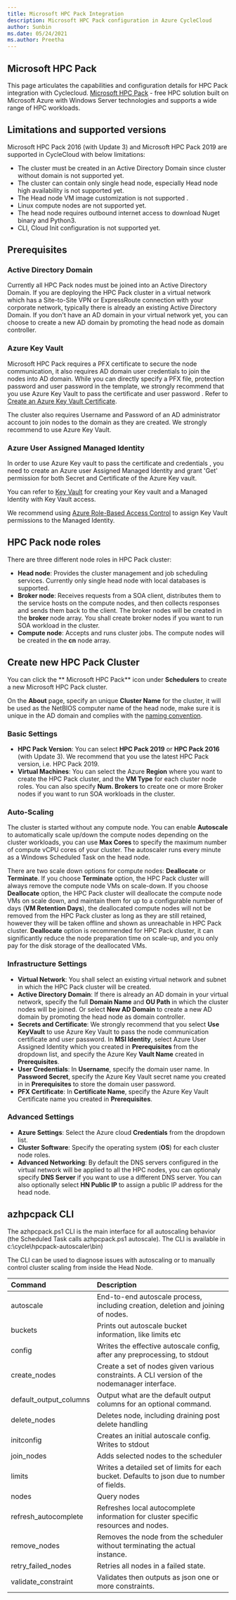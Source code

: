```yaml
---
title: Microsoft HPC Pack Integration
description: Microsoft HPC Pack configuration in Azure CycleCloud
author: Sunbin
ms.date: 05/24/2021
ms.author: Preetha
---
```



## Microsoft HPC Pack 

 This page articulates the capabilities and configuration details for HPC Pack integration with Cyclecloud. 
[Microsoft HPC Pack](https://docs.microsoft.com/powershell/high-performance-computing/overview) - free HPC solution built on Microsoft Azure with Windows Server technologies and supports a wide range of HPC workloads. 


## Limitations and supported versions

Microsoft HPC Pack 2016 (with Update 3) and Microsoft HPC Pack 2019 are supported in CycleCloud with below limitations:

- The cluster must be created in an Active Directory Domain since cluster without domain is not supported yet.
- The cluster can contain only single head node, especially  Head node high availability is not supported yet.
- The Head node VM image customization is not supported .
- Linux compute nodes are not supported yet. 
- The head node requires outbound internet access to download Nuget binary and Python3.
- CLI, Cloud Init configuration is not supported yet.



## Prerequisites

### Active Directory Domain

Currently all HPC Pack nodes must be joined into an Active Directory Domain. If you are deploying the HPC Pack cluster in a virtual network which has a Site-to-Site VPN or ExpressRoute connection with your corporate network, typically there is already an existing Active Directory Domain. If you don't have an AD domain in your virtual network yet, you can choose to create a new AD domain by promoting the head node as domain controller.

### Azure Key Vault 

Microsoft HPC Pack requires a PFX certificate to secure the node communication, it also requires AD domain user credentials to join the nodes into AD domain. While you can directly specify a PFX file, protection password and user password in the template, we strongly recommend that you use Azure Key Vault to pass the certificate and user password . Refer to [Create an Azure Key Vault Certificate](https://docs.microsoft.com/powershell/high-performance-computing/deploy-an-hpc-pack-cluster-in-azure?view=hpc19-ps#create-azure-key-vault-certificate-on-azure-portal).

The cluster also requires Username and Password of an AD administrator account to join nodes to the domain as they are created. We strongly recommend to use Azure Key Vault.

### Azure User Assigned Managed Identity

In order to use Azure Key vault to pass the certificate and credentials , you need to create an Azure user Assigned Managed Identity and grant 'Get' permission for both Secret and Certificate of the Azure Key vault.

You can refer to [Key Vault](https://docs.microsoft.com/en-us/azure/active-directory/managed-identities-azure-resources/tutorial-windows-vm-access-nonaad) for creating your Key vault and a Managed Identity with Key Vault access.

We recommend using [Azure Role-Based Access Control](https://docs.microsoft.com/azure/key-vault/general/rbac-guide?tabs=azure-cli) to assign Key Vault permissions to the Managed Identity.

 ##  HPC Pack node roles

There are three different node roles in  HPC Pack cluster:

- **Head node**: Provides the cluster management and job scheduling services. Currently only single head node with local databases is supported.
- **Broker node**: Receives requests from a SOA client, distributes them to the service hosts on the compute nodes, and then collects responses and sends them back to the client. The broker nodes will be created in the **broker** node array. You shall create broker nodes if you want to run SOA workload in the cluster.
- **Compute node**: Accepts and runs cluster jobs. The compute nodes will be created in the **cn** node array.

## Create new  HPC Pack Cluster

You can click the ** Microsoft HPC Pack** icon under **Schedulers** to create a new Microsoft HPC Pack cluster.

On the **About** page, specify an unique **Cluster Name** for the cluster, it will be used as the NetBIOS computer name of the head node, make sure it is unique in the AD domain and complies with the [naming convention](https://docs.microsoft.com/troubleshoot/windows-server/identity/naming-conventions-for-computer-domain-site-ou#netbios-domain-names).

### Basic Settings

- **HPC Pack Version**: You can select **HPC Pack 2019** or **HPC Pack 2016** (with Update 3). We recommend that you use the latest HPC Pack version, i.e. HPC Pack 2019.
- **Virtual Machines**: You can select the Azure **Region** where you want to create the HPC Pack cluster, and the **VM Type** for each cluster node roles. You can also specify **Num. Brokers** to create one or more Broker nodes if you want to run SOA workloads in the cluster.

### Auto-Scaling

The cluster is started without any compute node. You can enable **Autoscale** to automatically scale up/down the compute nodes depending on the cluster workloads, you can use **Max Cores** to specify the maximum number of compute vCPU cores of your cluster. The autoscaler runs every minute as a Windows Scheduled Task on the head node.

There are two scale down options for compute nodes: **Deallocate** or **Terminate**. If you choose **Terminate** option, the HPC Pack cluster will always remove the compute node VMs on scale-down. If you choose **Deallocate** option, the HPC Pack cluster will deallocate the compute node VMs on scale down, and maintain them for up to a configurable number of days (**VM Retention Days**), the deallocated compute nodes will not be removed from the HPC Pack cluster as long as they are still retained, however they will be taken offline and shown as unreachable in HPC Pack cluster. **Deallocate** option is recommended for HPC Pack cluster, it can significantly reduce the node preparation time on scale-up, and you only pay for the disk storage of the deallocated VMs.

### Infrastructure Settings

- **Virtual Network**: You shall select an existing virtual network and subnet in which the HPC Pack cluster will be created.
- **Active Directory Domain**: If there is already an AD domain in your virtual network, specify the full **Domain Name** and **OU Path** in which the cluster nodes will be joined. Or select **New AD Domain** to create a new AD domain by promoting the head node as domain controller.
- **Secrets and Certificate**: We strongly recommend that you select **Use KeyVault** to use Azure Key Vault to pass the node communication certificate and user password. In **MSI Identity**, select Azure User Assigned Identity which you created in **Prerequisites** from the dropdown list, and specify the Azure Key **Vault Name** created in **Prerequisites**. 
- **User Credentials**: In **Username**, specify the domain user name. In **Password Secret**, specify the Azure Key Vault secret name you created in in **Prerequisites** to store the domain user password.
- **PFX Certificate**: In **Certificate Name**, specify the Azure Key Vault Certificate name you created in **Prerequisites**.

### Advanced Settings

- **Azure Settings**: Select the Azure cloud **Credentials** from the dropdown list.
- **Cluster Software**: Specify the operating system (**OS**) for each cluster node roles.
- **Advanced Networking**: By default the DNS servers configured in the virtual network will be applied to all the HPC nodes, you can optionaly specify **DNS Server** if you want to use a different DNS server. You can also optionally select **HN Public IP** to assign a public IP address for the head node.

## azhpcpack CLI

The azhpcpack.ps1 CLI is the main interface for all autoscaling behavior (the Scheduled Task calls azhpcpack.ps1 autoscale). The CLI is available in c:\cycle\hpcpack-autoscaler\bin)

The CLI can be used to diagnose issues with autoscaling or to manually control cluster scaling from inside the Head Node.

| Command | Description |
| :---    | :---        |
| autoscale            | End-to-end autoscale process, including creation, deletion and joining of nodes. |
| buckets              | Prints out autoscale bucket information, like limits etc |
| config               | Writes the effective autoscale config, after any preprocessing, to stdout |
| create_nodes         | Create a set of nodes given various constraints. A CLI version of the nodemanager interface. |
| default_output_columns | Output what are the default output columns for an optional command. |
| delete_nodes         | Deletes node, including draining post delete handling |
| initconfig           | Creates an initial autoscale config. Writes to stdout |
| join_nodes           | Adds selected nodes to the scheduler |
| limits               | Writes a detailed set of limits for each bucket. Defaults to json due to number of fields. |
| nodes                | Query nodes |
| refresh_autocomplete | Refreshes local autocomplete information for cluster specific resources and nodes. |
| remove_nodes         | Removes the node from the scheduler without terminating the actual instance. |
| retry_failed_nodes   | Retries all nodes in a failed state. |
| validate_constraint  | Validates then outputs as json one or more constraints. |